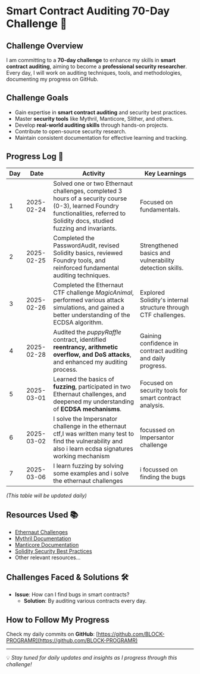 # Smart Contract Auditing 70-Day Challenge 🚀

## Challenge Overview
I am committing to a **70-day challenge** to enhance my skills in **smart contract auditing**, aiming to become a **professional security researcher**. Every day, I will work on auditing techniques, tools, and methodologies, documenting my progress on GitHub.

## Challenge Goals
- Gain expertise in **smart contract auditing** and security best practices.
- Master **security tools** like Mythril, Manticore, Slither, and others.
- Develop **real-world auditing skills** through hands-on projects.
- Contribute to open-source security research.
- Maintain consistent documentation for effective learning and tracking.

## Progress Log 📅

| Day | Date       | Activity                                                                                                                                                                          | Key Learnings                                                  |
| --- | ---------- | --------------------------------------------------------------------------------------------------------------------------------------------------------------------------------- | -------------------------------------------------------------- |
| 1   | 2025-02-24 | Solved one or two Ethernaut challenges, completed 3 hours of a security course (0-3), learned Foundry functionalities, referred to Solidity docs, studied fuzzing and invariants. | Focused on fundamentals.                                       |
| 2   | 2025-02-25 | Completed the PasswordAudit, revised Solidity basics, reviewed Foundry tools, and reinforced fundamental auditing techniques.                                                     | Strengthened basics and vulnerability detection skills.        |
| 3   | 2025-02-26 | Completed the Ethernaut CTF challenge *MagicAnimal*, performed various attack simulations, and gained a better understanding of the ECDSA algorithm.                              | Explored Solidity's internal structure through CTF challenges. |
| 4   | 2025-02-28 | Audited the *puppyRaffle* contract, identified **reentrancy, arithmetic overflow, and DoS attacks**, and enhanced my auditing process.                                            | Gaining confidence in contract auditing and daily progress.    |
| 5   | 2025-03-01 | Learned the basics of **fuzzing**, participated in two Ethernaut challenges, and deepened my understanding of **ECDSA mechanisms**.                                               | Focused on security tools for smart contract analysis.         |
| 6   | 2025-03-02 | I solve the Impersnator challenge in the ethernaut ctf,I was written many test to find the vulnerability and also i learn ecdsa signatures working mechanism                      | focussed on Impersantor challenge                              |
| 7   | 2025-03-06 | I learn fuzzing by solving some examples and i solve the ethernaut challenges                                                                                                     | i focussed on finding the bugs                                 |

_(This table will be updated daily)_

## Resources Used 📚
- [Ethernaut Challenges](https://ethernaut.openzeppelin.com/)
- [Mythril Documentation](https://mythril-classic.readthedocs.io/en/latest/)
- [Manticore Documentation](https://github.com/trailofbits/manticore)
- [Solidity Security Best Practices](https://consensys.github.io/smart-contract-best-practices/)
- Other relevant resources...

## Challenges Faced & Solutions 🛠️
- **Issue**: How can I find bugs in smart contracts?
  - **Solution**: By auditing various contracts every day.

## How to Follow My Progress
Check my daily commits on **GitHub**: [https://github.com/BLOCK-PROGRAMR](https://github.com/BLOCK-PROGRAMR)

---
💡 *Stay tuned for daily updates and insights as I progress through this challenge!*

